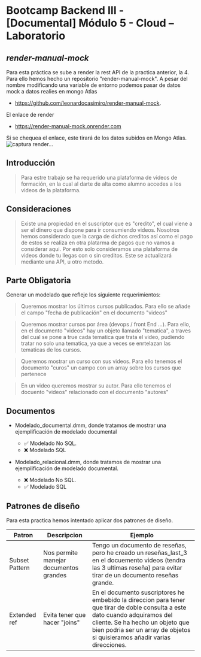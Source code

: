 # Bootcamp Backend III - [Documental] Módulo 5 - Cloud – Laboratorio
## _render-manual-mock_

Para esta práctica se sube a render la rest API de la practica anterior, la 4.
Para ello hemos hecho un repositorio "render-manual-mock". A pesar del nombre modificando una variable de entorno podemos pasar de datos mock a datos realies en mongo Atlas
- https://github.com/leonardocasimiro/render-manual-mock.

El enlace de render 
- https://render-manual-mock.onrender.com

Si se chequea el enlace, este tirará de los datos subidos en Mongo Atlas.
![captura render...](./img/render-a.png)

## Introducción


> Para estre trabajo se ha requerido una plataforma de videos de formación, en la cual al darte de alta como alumno accedes a  los videos de la plataforma.

## Consideraciones

> Existe una propiedad en el suscriptor que es "credito", el cual viene a ser el dinero que dispone para ir consumiendo videos. Nosotros hemos considerado que la carga de dichos creditos así como el pago de estos se realiza en otra platarma de pagos que no vamos a considerar aqui. Por esto solo consideramos una plataforma de videos donde tu llegas con o sin creditos. Este se actualizará mediante una API, u otro metodo.

## Parte Obligatoria

Generar un modelado que refleje los siguiente requerimientos:

>Queremos mostrar los últimos cursos publicados. Para ello se añade el campo "fecha de publicación" en el documento "videos"

>Queremos mostrar cursos por área (devops / front End ...). Para ello, en el documento "videos" hay un objeto llamado "tematica", a traves del cual se pone a true cada tematica que trata el video, pudiendo tratar no solo una tematica, ya que a veces se enrtelazan las tematicas de los cursos.

>Queremos mostrar un curso con sus videos. Para ello tenemos el documento "curos" un campo con un array sobre los cursos que pertenece

>En un video queremos mostrar su autor. Para ello tenemos el docuento "videos" relacionado con el documento "autores"

## Documentos
- Modelado_documental.dmm, donde tratamos de mostrar una ejemplificación de modelado documental 
    - ✅ Modelado No SQL.
    - ❌ Modelado SQL

- Modelado_relacional.dmm, donde tratamos de mostrar una ejemplificación de modelado documental.
    - ❌ Modelado No SQL.
    - ✅ Modelado SQL
## Patrones de diseño

Para esta practica hemos intentado aplicar dos patrones de diseño.

| Patron | Descripcion | Ejemplo |
| ------ | ------ | ------ |
| Subset Pattern | Nos permite manejar documentos grandes |Tengo un documento de reseñas, pero he creado un reseñas_last_3 en el docuemento videos (tendra las 3 ultimas reseña) para evitar tirar de un documento reseñas grande.  |
| Extended ref | Evita tener que hacer "joins" |En el documento suscriptores he embebido la direccion para tener que tirar de doble consulta a este dato cuando adquiramos del cliente. Se ha hecho un objeto que bien podria ser un array de objetos si quisieramos añadir varias direcciones. |
